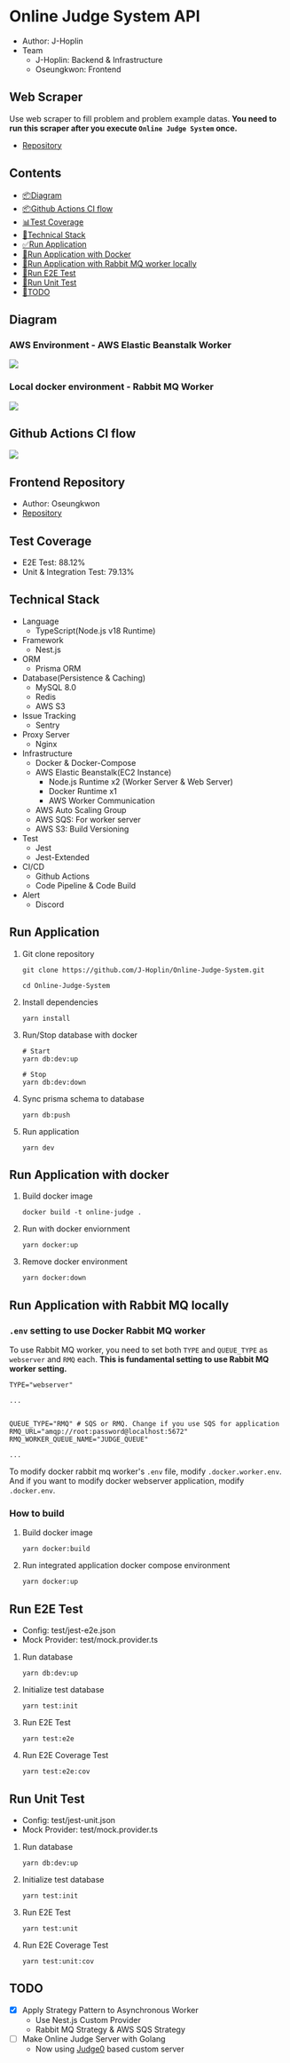 # Online Judge System API

- Author: J-Hoplin
- Team
  - J-Hoplin: Backend & Infrastructure
  - Oseungkwon: Frontend

## Web Scraper

Use web scraper to fill problem and problem example datas. **You need to run this scraper after you execute `Online Judge System` once.**

- [Repository](https://github.com/J-Hoplin/Online-Judge-Scraper)

## Contents

- [📦Diagram](#diagram)
- [📦Github Actions CI flow](#github-actions-ci-flow)
- [📊Test Coverage](#test-coverage)
- [🧰Technical Stack](#technical-stack)
- [✅Run Application](#run-application)
- [🐳Run Application with Docker](#run-application-with-docker)
- [🐰Run Application with Rabbit MQ worker locally](#run-application-with-rabbit-mq-locally)
- [📄Run E2E Test](#run-e2e-test)
- [📄Run Unit Test](#run-unit-test)
- [📝TODO](#todo)

## Diagram

### AWS Environment - AWS Elastic Beanstalk Worker

![](img/aws-env.png)

### Local docker environment - Rabbit MQ Worker

![](img/rmq-env.png)

## Github Actions CI flow

![](img/github-action-flow.png)

## Frontend Repository

- Author: Oseungkwon
- [Repository](https://github.com/OseungKwon/Online-Judge-System-Web)

## Test Coverage

- E2E Test: 88.12%
- Unit & Integration Test: 79.13%

## Technical Stack

- Language
  - TypeScript(Node.js v18 Runtime)
- Framework
  - Nest.js
- ORM
  - Prisma ORM
- Database(Persistence & Caching)
  - MySQL 8.0
  - Redis
  - AWS S3
- Issue Tracking
  - Sentry
- Proxy Server
  - Nginx
- Infrastructure
  - Docker & Docker-Compose
  - AWS Elastic Beanstalk(EC2 Instance)
    - Node.js Runtime x2 (Worker Server & Web Server)
    - Docker Runtime x1
    - AWS Worker Communication
  - AWS Auto Scaling Group
  - AWS SQS: For worker server
  - AWS S3: Build Versioning
- Test
  - Jest
  - Jest-Extended
- CI/CD
  - Github Actions
  - Code Pipeline & Code Build
- Alert
  - Discord

## Run Application

1. Git clone repository

   ```
   git clone https://github.com/J-Hoplin/Online-Judge-System.git

   cd Online-Judge-System
   ```

2. Install dependencies

   ```
   yarn install
   ```

3. Run/Stop database with docker

   ```
   # Start
   yarn db:dev:up
   ```

   ```
   # Stop
   yarn db:dev:down
   ```

4. Sync prisma schema to database

   ```
   yarn db:push
   ```

5. Run application

   ```
   yarn dev
   ```

## Run Application with docker

1. Build docker image

   ```
   docker build -t online-judge .
   ```

2. Run with docker enviornment

   ```
   yarn docker:up
   ```

3. Remove docker environment

   ```
   yarn docker:down
   ```

## Run Application with Rabbit MQ locally

### `.env` setting to use Docker Rabbit MQ worker

To use Rabbit MQ worker, you need to set both `TYPE` and `QUEUE_TYPE` as `webserver` and `RMQ` each. **This is fundamental setting to use Rabbit MQ worker setting.**

```
TYPE="webserver"

...


QUEUE_TYPE="RMQ" # SQS or RMQ. Change if you use SQS for application
RMQ_URL="amqp://root:password@localhost:5672"
RMQ_WORKER_QUEUE_NAME="JUDGE_QUEUE"

...

```

To modify docker rabbit mq worker's `.env` file, modify `.docker.worker.env`. And if you want to modify docker webserver application, modify `.docker.env`.

### How to build

1. Build docker image

   ```
   yarn docker:build
   ```

2. Run integrated application docker compose environment

   ```
   yarn docker:up
   ```

## Run E2E Test

- Config: test/jest-e2e.json
- Mock Provider: test/mock.provider.ts

1. Run database

   ```
   yarn db:dev:up
   ```

2. Initialize test database

   ```
   yarn test:init
   ```

3. Run E2E Test

   ```
   yarn test:e2e
   ```

4. Run E2E Coverage Test

   ```
   yarn test:e2e:cov
   ```

## Run Unit Test

- Config: test/jest-unit.json
- Mock Provider: test/mock.provider.ts

1. Run database

   ```
   yarn db:dev:up
   ```

2. Initialize test database

   ```
   yarn test:init
   ```

3. Run E2E Test

   ```
   yarn test:unit
   ```

4. Run E2E Coverage Test

   ```
   yarn test:unit:cov
   ```

## TODO

- [x] Apply Strategy Pattern to Asynchronous Worker
  - Use Nest.js Custom Provider
  - Rabbit MQ Strategy & AWS SQS Strategy
- [ ] Make Online Judge Server with Golang
  - Now using [Judge0](https://judge0.com) based custom server
